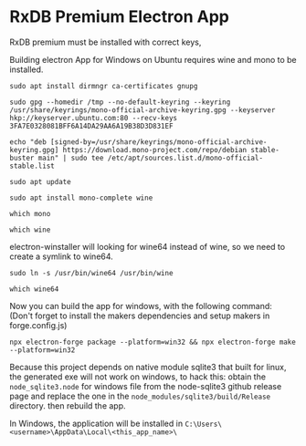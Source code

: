 # RxDB Premium Electron App

RxDB premium must be installed with correct keys,

Building electron App for Windows on Ubuntu requires wine and mono to be installed.


```
sudo apt install dirmngr ca-certificates gnupg

sudo gpg --homedir /tmp --no-default-keyring --keyring /usr/share/keyrings/mono-official-archive-keyring.gpg --keyserver hkp://keyserver.ubuntu.com:80 --recv-keys 3FA7E0328081BFF6A14DA29AA6A19B38D3D831EF 

echo "deb [signed-by=/usr/share/keyrings/mono-official-archive-keyring.gpg] https://download.mono-project.com/repo/debian stable-buster main" | sudo tee /etc/apt/sources.list.d/mono-official-stable.list

sudo apt update

sudo apt install mono-complete wine

which mono

which wine
```

electron-winstaller will looking for wine64 instead of wine, so we need to create a symlink to wine64.

```
sudo ln -s /usr/bin/wine64 /usr/bin/wine

which wine64
```

Now you can build the app for windows, with the following command: (Don't forget to install the makers dependencies and setup makers in forge.config.js)

```
npx electron-forge package --platform=win32 && npx electron-forge make --platform=win32
```

Because this project depends on native module sqlite3 that built for linux, the generated exe will not work on windows, to hack this: obtain the `node_sqlite3.node` for windows file from the node-sqlite3 github release page and replace the one in the `node_modules/sqlite3/build/Release` directory. then rebuild the app.

In Windows, the application will be installed in `C:\Users\<username>\AppData\Local\<this_app_name>\`